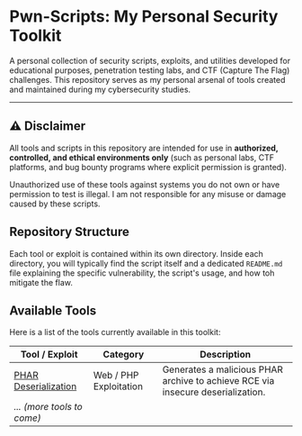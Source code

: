 # Pwn-Scripts: My Personal Security Toolkit

A personal collection of security scripts, exploits, and utilities developed for educational purposes, penetration testing labs, and CTF (Capture The Flag) challenges. This repository serves as my personal arsenal of tools created and maintained during my cybersecurity studies.

---

## ⚠️ Disclaimer

All tools and scripts in this repository are intended for use in **authorized, controlled, and ethical environments only** (such as personal labs, CTF platforms, and bug bounty programs where explicit permission is granted).

Unauthorized use of these tools against systems you do not own or have permission to test is illegal. I am not responsible for any misuse or damage caused by these scripts.

## Repository Structure

Each tool or exploit is contained within its own directory. Inside each directory, you will typically find the script itself and a dedicated `README.md` file explaining the specific vulnerability, the script's usage, and how toh mitigate the flaw.

## Available Tools

Here is a list of the tools currently available in this toolkit:

| Tool / Exploit                                       | Category                  | Description                                                              |
| ---------------------------------------------------- | ------------------------- | ------------------------------------------------------------------------ |
| [PHAR Deserialization](./phar-desserialization)      | Web / PHP Exploitation    | Generates a malicious PHAR archive to achieve RCE via insecure deserialization. |
| *... (more tools to come)* |                           |                                                                          |
